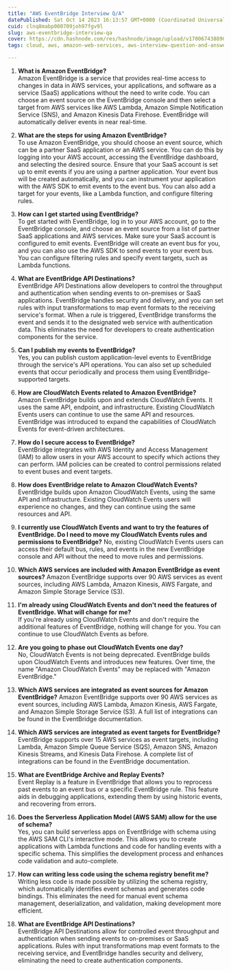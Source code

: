 ```yaml
---
title: "AWS EventBridge Interview Q/A"
datePublished: Sat Oct 14 2023 16:13:57 GMT+0000 (Coordinated Universal Time)
cuid: clnq8mabp000709joh97fgv9l
slug: aws-eventbridge-interview-qa
cover: https://cdn.hashnode.com/res/hashnode/image/upload/v1700674388905/7a6a3261-9d6c-4083-b23d-4209b8494f83.png
tags: cloud, aws, amazon-web-services, aws-interview-question-and-answers, aws-eventbridge

---
```


1. **What is Amazon EventBridge?**  
    Amazon EventBridge is a service that provides real-time access to changes in data in AWS services, your applications, and software as a service (SaaS) applications without the need to write code. You can choose an event source on the EventBridge console and then select a target from AWS services like AWS Lambda, Amazon Simple Notification Service (SNS), and Amazon Kinesis Data Firehose. EventBridge will automatically deliver events in near real-time.
    
2. **What are the steps for using Amazon EventBridge?**  
    To use Amazon EventBridge, you should choose an event source, which can be a partner SaaS application or an AWS service. You can do this by logging into your AWS account, accessing the EventBridge dashboard, and selecting the desired source. Ensure that your SaaS account is set up to emit events if you are using a partner application. Your event bus will be created automatically, and you can instrument your application with the AWS SDK to emit events to the event bus. You can also add a target for your events, like a Lambda function, and configure filtering rules.
    
3. **How can I get started using EventBridge?**  
    To get started with EventBridge, log in to your AWS account, go to the EventBridge console, and choose an event source from a list of partner SaaS applications and AWS services. Make sure your SaaS account is configured to emit events. EventBridge will create an event bus for you, and you can also use the AWS SDK to send events to your event bus. You can configure filtering rules and specify event targets, such as Lambda functions.
    
4. **What are EventBridge API Destinations?**  
    EventBridge API Destinations allow developers to control the throughput and authentication when sending events to on-premises or SaaS applications. EventBridge handles security and delivery, and you can set rules with input transformations to map event formats to the receiving service's format. When a rule is triggered, EventBridge transforms the event and sends it to the designated web service with authentication data. This eliminates the need for developers to create authentication components for the service.
    
5. **Can I publish my events to EventBridge?**  
    Yes, you can publish custom application-level events to EventBridge through the service's API operations. You can also set up scheduled events that occur periodically and process them using EventBridge-supported targets.
    
6. **How are CloudWatch Events related to Amazon EventBridge?**  
    Amazon EventBridge builds upon and extends CloudWatch Events. It uses the same API, endpoint, and infrastructure. Existing CloudWatch Events users can continue to use the same API and resources. EventBridge was introduced to expand the capabilities of CloudWatch Events for event-driven architectures.
    
7. **How do I secure access to EventBridge?**  
    EventBridge integrates with AWS Identity and Access Management (IAM) to allow users in your AWS account to specify which actions they can perform. IAM policies can be created to control permissions related to event buses and event targets.
    
8. **How does EventBridge relate to Amazon CloudWatch Events?**  
    EventBridge builds upon Amazon CloudWatch Events, using the same API and infrastructure. Existing CloudWatch Events users will experience no changes, and they can continue using the same resources and API.
    
9. **I currently use CloudWatch Events and want to try the features of EventBridge. Do I need to move my CloudWatch Events rules and permissions to EventBridge?** No, existing CloudWatch Events users can access their default bus, rules, and events in the new EventBridge console and API without the need to move rules and permissions.
    
10. **Which AWS services are included with Amazon EventBridge as event sources?** Amazon EventBridge supports over 90 AWS services as event sources, including AWS Lambda, Amazon Kinesis, AWS Fargate, and Amazon Simple Storage Service (S3).
    
11. **I'm already using CloudWatch Events and don't need the features of EventBridge. What will change for me?**  
    If you're already using CloudWatch Events and don't require the additional features of EventBridge, nothing will change for you. You can continue to use CloudWatch Events as before.
    
12. **Are you going to phase out CloudWatch Events one day?**  
    No, CloudWatch Events is not being deprecated. EventBridge builds upon CloudWatch Events and introduces new features. Over time, the name "Amazon CloudWatch Events" may be replaced with "Amazon EventBridge."
    
13. **Which AWS services are integrated as event sources for Amazon EventBridge?** Amazon EventBridge supports over 90 AWS services as event sources, including AWS Lambda, Amazon Kinesis, AWS Fargate, and Amazon Simple Storage Service (S3). A full list of integrations can be found in the EventBridge documentation.
    
14. **Which AWS services are integrated as event targets for EventBridge?** EventBridge supports over 15 AWS services as event targets, including Lambda, Amazon Simple Queue Service (SQS), Amazon SNS, Amazon Kinesis Streams, and Kinesis Data Firehose. A complete list of integrations can be found in the EventBridge documentation.
    
15. **What are EventBridge Archive and Replay Events?**  
    Event Replay is a feature in EventBridge that allows you to reprocess past events to an event bus or a specific EventBridge rule. This feature aids in debugging applications, extending them by using historic events, and recovering from errors.
    
16. **Does the Serverless Application Model (AWS SAM) allow for the use of schema?**  
    Yes, you can build serverless apps on EventBridge with schema using the AWS SAM CLI's interactive mode. This allows you to create applications with Lambda functions and code for handling events with a specific schema. This simplifies the development process and enhances code validation and auto-complete.
    
17. **How can writing less code using the schema registry benefit me?**  
    Writing less code is made possible by utilizing the schema registry, which automatically identifies event schemas and generates code bindings. This eliminates the need for manual event schema management, deserialization, and validation, making development more efficient.
    
18. **What are EventBridge API Destinations?**  
    EventBridge API Destinations allow for controlled event throughput and authentication when sending events to on-premises or SaaS applications. Rules with input transformations map event formats to the receiving service, and EventBridge handles security and delivery, eliminating the need to create authentication components.